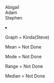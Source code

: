 Abigail
<br>
Adam
<br>
Stephen

<li>
  <p>Graph = Kinda(Steve)</p>
  <p>Mean = Not Done</p>
  <p>Mode = Not Done</p>
  <p>Range = Not Done</p>
  <p>Median = Not Done</p>
 </li>
